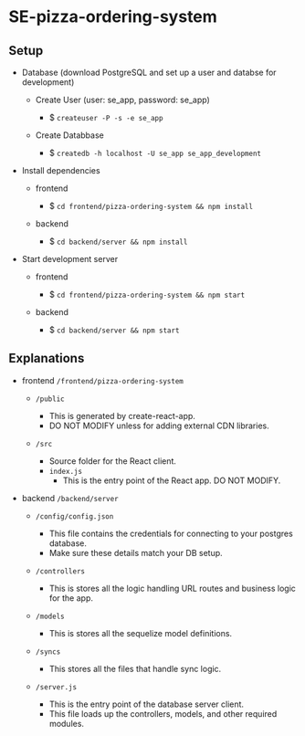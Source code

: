# SE-pizza-ordering-system

## Setup

- Database (download PostgreSQL and set up a user and databse for development)
  + Create User (user: se_app, password: se_app)
    + $ `createuser -P -s -e se_app`

  + Create Databbase
    + $ `createdb -h localhost -U se_app se_app_development`

- Install dependencies
  + frontend 
    + $ `cd frontend/pizza-ordering-system && npm install`
  
  + backend
    + $ `cd backend/server && npm install`

- Start development server
  + frontend
    + $ `cd frontend/pizza-ordering-system && npm start`
  
  + backend
    + $ `cd backend/server && npm start`

## Explanations

- frontend `/frontend/pizza-ordering-system`
  + `/public`
    + This is generated by create-react-app.
    + DO NOT MODIFY unless for adding external CDN libraries.
  
  + `/src`
    + Source folder for the React client.
    + `index.js`
      + This is the entry point of the React app. DO NOT MODIFY.

- backend `/backend/server`
  + `/config/config.json`
    + This file contains the credentials for connecting to your postgres database.
    + Make sure these details match your DB setup.

  + `/controllers`
    + This is stores all the logic handling URL routes and business logic for the app.
  
  + `/models`
    + This is stores all the sequelize model definitions.

  + `/syncs`
    + This stores all the files that handle sync logic.

  + `/server.js`
    + This is the entry point of the database server client.
    + This file loads up the controllers, models, and other required modules.